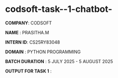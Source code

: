 # codsoft-task--1-chatbot-

**COMPANY**: CODSOFT

**NAME** : PRASITHA.M

**INTERN ID**: CS25RY83048

**DOMAIN** : PYTHON PROGRAMMING

**BATCH DURATION** : 5 JULY 2025 - 5 AUGUST 2025

**OUTPUT FOR TASK 1** :
